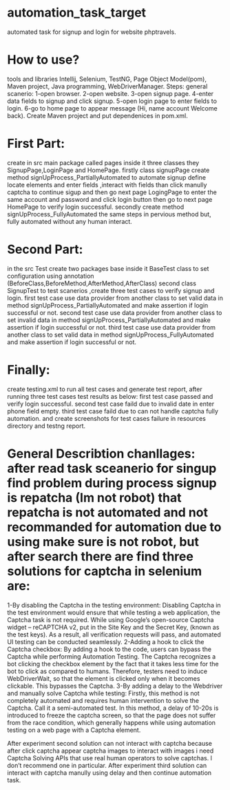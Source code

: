 # automation_task_target
automated task for signup and login for website phptravels.

# How to use?  
tools and libraries
 Intellij,
 Selenium,
 TestNG,
 Page Object Model(pom),
 Maven project,
 Java programming,
 WebDriverManager.
 Steps:
 general scanerio: 
 1-open browser.
 2-open website.
 3-open signup page.
 4-enter data fields to signup and click signup.
 5-open login page to enter fields to login.
 6-go to home page to appear message (Hi, name account Welcome back).
Create Maven project and put dependenices in pom.xml. 
# First Part:
create in src main package called pages inside it three classes they SignupPage,LoginPage and HomePage.
firstly class signupPage create method signUpProcess_PartiallyAutomated to automate signup define locate elements and enter fields ,interact with fields than click manully captcha to continue sigup and then go next page LogingPage to enter  the same account and password  and  click login button then go to next page HomePage
to verify login successful.
secondly create method signUpProcess_FullyAutomated the same steps in pervious method but, fully automated without any human interact.

# Second Part:
in the src Test create two packages base inside it BaseTest class to set configuration using annotation (BeforeClass,BeforeMethod,AfterMethod,AfterClass)
second class SignupTest to test scanerios ,create three test cases to verify signup and login.
first test case use data provider from another class  to set valid data in method signUpProcess_PartiallyAutomated and make assertion if login successful or not.
second test case  use data provider from another class  to set invalid data in method signUpProcess_PartiallyAutomated and make assertion if login successful or not.
third test case  use data provider from another class  to set valid data in method signUpProcess_FullyAutomated  and make assertion if login successful or not.
# Finally:
create testing.xml to run all test cases and generate test report, after running three test cases test results as below:
first test case passed and verify login successful.
second test case faild due to invalid date in enter phone field empty.
third test case faild due to can not handle captcha fully automation.
and create screenshots for test cases failure in resources directory and testng report.



# General Describtion chanllages: after read task  sceanerio for singup find problem during process signup is repatcha (Im not robot) that repatcha is not automated and not recommanded for automation due to using make sure is not robot, but after search  there are find three solutions for captcha in selenium are:
 1-By disabling the Captcha in the testing environment:
 Disabling Captcha in the test environment would ensure that while testing a web application, the Captcha task is not required. While using Google’s open-source Captcha widget – reCAPTCHA v2, put in the Site Key and the Secret Key, (known as the test keys).  As a result, all verification requests will pass, and automated UI testing can be conducted seamlessly.
 2-Adding a hook to click the Captcha checkbox:
 By adding a hook to the code, users can bypass the Captcha while performing Automation Testing. The Captcha recognizes a bot clicking the checkbox element by the fact that it takes less time for the bot to click as compared to humans. Therefore, testers need to induce WebDriverWait, so that the element is clicked only when it becomes clickable. This bypasses the Captcha.
 3-By adding a delay to the Webdriver and manually solve Captcha while testing:
 Firstly, this method is not completely automated and requires human intervention to solve the Captcha. Call it a semi-automated test. 
In this method, a delay of 10-20s is introduced to freeze the captcha screen, so that the page does not suffer from the race condition, which generally happens while using automation testing on a web page with a Captcha element.

After experiment second solution can  not interact with captcha because after click captcha appear captcha images to interact with images i need Captcha Solving APIs that use real human operators to solve captchas.  I don’t recommend one in particular.
After experiment third solution can interact with captcha manully using delay and then continue automation task.



